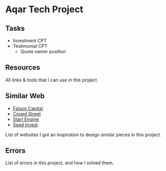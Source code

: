 # Aqar Tech Project

## Tasks

- Investment CPT
- Testimonial CPT
  - Quote owner position

## Resources

All links & tools that I can use in this project.

## Similar Web

- [Faison Capital](https://dev4.itvision.pk/Faison-Capital/)
- [Crowd Street](https://www.crowdstreet.com/)
- [Start Engine](https://www.startengine.com/)
- [Seed Invest](https://www.seedinvest.com/)

List of websites I got an inspiration to design similar pieces in this project.

## Errors

List of errors in this project, and how I solved them.
